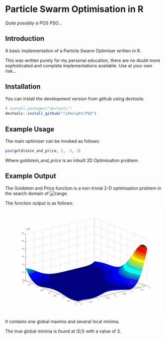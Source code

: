 # Particle Swarm Optimisation in R

*Quite possibly a POS PSO...*

## Introduction

A basic implementation of a Particle Swarm Optimiser written in R. 

This was written purely for my personal education, there are no doubt more sophisticated and complete implementations available. Use at your own risk...

## Installation

You can install the development version from github using devtools:

``` r
# install.packages("devtools")
devtools::install_github("rjhknight/PSO")
```

## Example Usage

The main optimiser can be invoked as follows:

```r
pso(goldstein_and_price, 2, -2, 2)
```

Where *goldstein_and_price* is an inbuilt 2D Optimisation problem.

## Example Output

The Goldstein and Price function is a non-trivial 2-D optimisation problem in the search domain of ![range](http://www.sciweavers.org/upload/Tex2Img_1623218874/render.png).

The function output is as follows:

![function_output](https://github.com/RJHKnight/PSO/blob/main/output/goldstein_and_price.jpg)

It contains one global maxima and several local minima. 

The true global minima is found at (0,1) with a value of 3.
